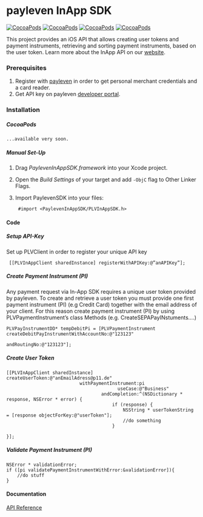 # payleven InApp SDK

[![CocoaPods](https://img.shields.io/badge/Licence-MIT-brightgreen.svg?style=flat-square)]()
[![CocoaPods](https://img.shields.io/badge/Platform-iOS-yellow.svg?style=flat-square)]()
[![CocoaPods](https://img.shields.io/github/tag/Payleven/InApp-SDK-iOS.svg?style=flat-square)]()
[![CocoaPods](https://img.shields.io/badge/Made%20in-Berlin-red.svg?style=flat-square)]()

This project provides an iOS API that allows creating user tokens and payment instruments, retrieving and sorting payment instruments, based on the user token. Learn more about the InApp API on our [website](https://payleven.com/).

### Prerequisites

1. Register with [payleven](http://payleven.com) in order to get personal merchant credentials and a card reader.
2. Get API key on payleven [developer portal](https://payleven.de/developers/).

### Installation

##### CocoaPods

	...available very soon.

##### Manual Set-Up

1. Drag *PaylevenInAppSDK.framework* into your Xcode project.

2. Open the *Build Settings* of your target and add `-ObjC` flag to Other Linker Flags.

3. Import PaylevenSDK into your files:

        #import <PaylevenInAppSDK/PLVInAppSDK.h>

#### Code    

##### Setup API-Key

Set up PLVClient in order to register your unique API key

	 [[PLVInAppClient sharedInstance] registerWithAPIKey:@”anAPIKey”];

##### Create Payment Instrument (PI)

Any payment request via In-App SDK requires a unique user token provided by payleven. To create and retrieve a user token you must provide one first payment instrument (PI) (e.g Credit Card) together with the email address of your client. For this reason create payment instrument (PI) by using PLVPaymentInstrument’s class Methods (e.g. CreateSEPAPayINstuments….)

	PLVPayInstrumentDD* tempDebitPi = [PLVPaymentInstrument createDebitPayInstrumentWithAccountNo:@"123123" 
												                                      andRoutingNo:@"123123"]; 

##### Create User Token

    [[PLVInAppClient sharedInstance] createUserToken:@"anEmailAdress@p11.de"
                               withPaymentInstrument:pi
                                             useCase:@"Business"
                                       andCompletion:^(NSDictionary * response, NSError * error) {
                                           if (response) {
                                               NSString * userTokenString = [response objectForKey:@"userToken"];
                                               //do something
                                           }
    
    }];


##### Validate Payment Instrument (PI)

	NSError * validationError;
	if ([pi validatePaymentInstrumentWithError:&validationError]){
		//do stuff
	}



#### Documentation
[API Reference](https://github.com/payleven/InApp-SDK-iOS/docs/html/index.html)